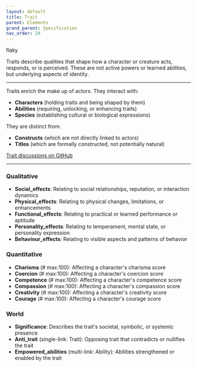 ```yaml
---
layout: default
title: Trait
parent: Elements
grand_parent: Specification
nav_order: 20
---
```


<span class="material-symbols-outlined">flaky</span>

Traits describe qualities that shape how a character or creature acts, responds, or is perceived. These are not active powers or learned abilities, but underlying aspects of identity.

--- 
  
Traits enrich the make up of actors. They interact with:

- **Characters** (holding traits and being shaped by them)
- **Abilities** (requiring, unlocking, or enhancing traits)
- **Species** (establishing cultural or biological expressions)

They are distinct from: 

- **Constructs** (which are not directly linked to actors)
- **Titles** (which are formally constructed, not potentially natural)

[Trait discussions on GitHub](https://github.com/OnlyWorlds/OnlyWorlds/discussions/categories/trait)

---
### Qualitative
- **Social_effects**: Relating to social relationships, reputation, or interaction dynamics
- **Physical_effects**: Relating to physical changes, limitations, or enhancements
- **Functional_effects**: Relating to practical or learned performance or aptitude
- **Personality_effects**: Relating to temperament, mental state, or personality expression
- **Behaviour_effects**: Relating to visible aspects and patterns of behavior

### Quantitative
- **Charisma** (# max:100): Affecting a character's charisma score
- **Coercion** (# max:100): Affecting a character's coercion score
- **Competence** (# max:100): Affecting a character's competence score
- **Compassion** (# max:100): Affecting a character's compassion score
- **Creativity** (# max:100): Affecting a character's creativity score
- **Courage** (# max:100): Affecting a character's courage score

### World
- **Significance**: Describes the trait's societal, symbolic, or systemic presence
- **Anti_trait** (single-link: Trait): Opposing trait that contradicts or nullifies the trait
- **Empowered_abilities** (multi-link: Ability): Abilities strengthened or enabled by the trait

